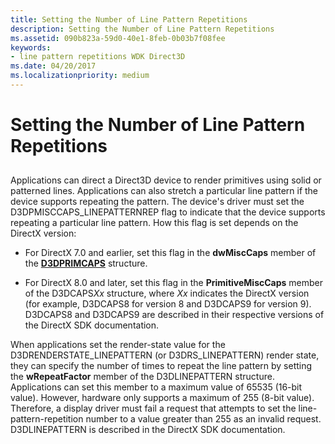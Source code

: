 ```yaml
---
title: Setting the Number of Line Pattern Repetitions
description: Setting the Number of Line Pattern Repetitions
ms.assetid: 090b823a-59d0-40e1-8feb-0b03b7f08fee
keywords:
- line pattern repetitions WDK Direct3D
ms.date: 04/20/2017
ms.localizationpriority: medium
---
```


# Setting the Number of Line Pattern Repetitions


## <span id="ddk_setting_the_number_of_line_pattern_repetitions_gg"></span><span id="DDK_SETTING_THE_NUMBER_OF_LINE_PATTERN_REPETITIONS_GG"></span>


Applications can direct a Direct3D device to render primitives using solid or patterned lines. Applications can also stretch a particular line pattern if the device supports repeating the pattern. The device's driver must set the D3DPMISCCAPS\_LINEPATTERNREP flag to indicate that the device supports repeating a particular line pattern. How this flag is set depends on the DirectX version:

-   For DirectX 7.0 and earlier, set this flag in the **dwMiscCaps** member of the [**D3DPRIMCAPS**](https://docs.microsoft.com/windows-hardware/drivers/ddi/content/d3dcaps/ns-d3dcaps-_d3dprimcaps) structure.

-   For DirectX 8.0 and later, set this flag in the **PrimitiveMiscCaps** member of the D3DCAPS*Xx* structure, where *Xx* indicates the DirectX version (for example, D3DCAPS8 for version 8 and D3DCAPS9 for version 9). D3DCAPS8 and D3DCAPS9 are described in their respective versions of the DirectX SDK documentation.

When applications set the render-state value for the D3DRENDERSTATE\_LINEPATTERN (or D3DRS\_LINEPATTERN) render state, they can specify the number of times to repeat the line pattern by setting the **wRepeatFactor** member of the D3DLINEPATTERN structure. Applications can set this member to a maximum value of 65535 (16-bit value). However, hardware only supports a maximum of 255 (8-bit value). Therefore, a display driver must fail a request that attempts to set the line-pattern-repetition number to a value greater than 255 as an invalid request. D3DLINEPATTERN is described in the DirectX SDK documentation.

 

 





